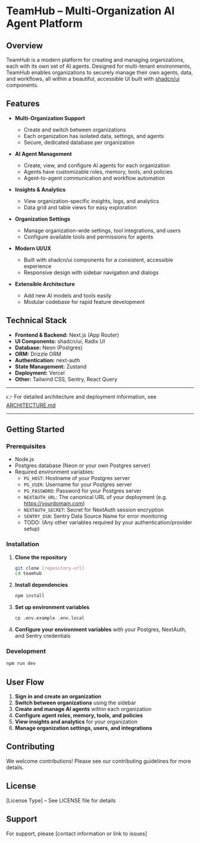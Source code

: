# TeamHub – Multi-Organization AI Agent Platform

## Overview

TeamHub is a modern platform for creating and managing organizations, each with its own set of AI agents. Designed for multi-tenant environments, TeamHub enables organizations to securely manage their own agents, data, and workflows, all within a beautiful, accessible UI built with [shadcn/ui](https://ui.shadcn.com/) components.

## Features

- **Multi-Organization Support**

  - Create and switch between organizations
  - Each organization has isolated data, settings, and agents
  - Secure, dedicated database per organization

- **AI Agent Management**

  - Create, view, and configure AI agents for each organization
  - Agents have customizable roles, memory, tools, and policies
  - Agent-to-agent communication and workflow automation

- **Insights & Analytics**

  - View organization-specific insights, logs, and analytics
  - Data grid and table views for easy exploration

- **Organization Settings**

  - Manage organization-wide settings, tool integrations, and users
  - Configure available tools and permissions for agents

- **Modern UI/UX**

  - Built with shadcn/ui components for a consistent, accessible experience
  - Responsive design with sidebar navigation and dialogs

- **Extensible Architecture**
  - Add new AI models and tools easily
  - Modular codebase for rapid feature development

## Technical Stack

- **Frontend & Backend:** Next.js (App Router)
- **UI Components:** shadcn/ui, Radix UI
- **Database:** Neon (Postgres)
- **ORM:** Drizzle ORM
- **Authentication:** next-auth
- **State Management:** Zustand
- **Deployment:** Vercel
- **Other:** Tailwind CSS, Sentry, React Query

---

👉 For detailed architecture and deployment information, see [ARCHITECTURE.md](ARCHITECTURE.md)

---

## Getting Started

### Prerequisites

- Node.js
- Postgres database (Neon or your own Postgres server)
- Required environment variables:
  - `PG_HOST`: Hostname of your Postgres server
  - `PG_USER`: Username for your Postgres server
  - `PG_PASSWORD`: Password for your Postgres server
  - `NEXTAUTH_URL`: The canonical URL of your deployment (e.g. https://yourdomain.com)
  - `NEXTAUTH_SECRET`: Secret for NextAuth session encryption
  - `SENTRY_DSN`: Sentry Data Source Name for error monitoring
  - TODO: (Any other variables required by your authentication/provider setup)

### Installation

1. **Clone the repository**

   ```bash
   git clone [repository-url]
   cd teamhub
   ```

2. **Install dependencies**

   ```bash
   npm install
   ```

3. **Set up environment variables**

   ```bash
   cp .env.example .env.local
   ```

4. **Configure your environment variables** with your Postgres, NextAuth, and Sentry credentials

### Development

```bash
npm run dev
```

## User Flow

1. **Sign in and create an organization**
2. **Switch between organizations** using the sidebar
3. **Create and manage AI agents** within each organization
4. **Configure agent roles, memory, tools, and policies**
5. **View insights and analytics** for your organization
6. **Manage organization settings, users, and integrations**

## Contributing

We welcome contributions! Please see our contributing guidelines for more details.

## License

[License Type] – See LICENSE file for details

## Support

For support, please [contact information or link to issues]
